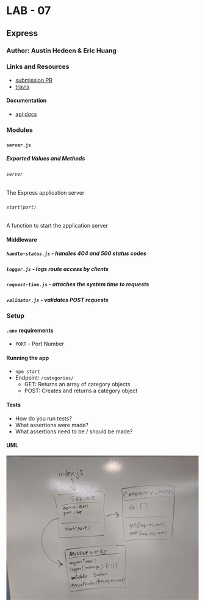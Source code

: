 # LAB - 07

## Express

### Author: Austin Hedeen & Eric Huang

### Links and Resources
* [submission PR](https://github.com/austinhedeen-401-advanced-javascript/lab-07/pull/1)
* [travis](https://travis-ci.org/austinhedeen-401-advanced-javascript/lab-07/builds/574714527)

#### Documentation
* [api docs](https://app.swaggerhub.com/apis/Bejoty/lab-07/1.0.0)

### Modules
#### `server.js`
##### Exported Values and Methods

###### `server`
The Express application server

###### `start(port)`
A function to start the application server

#### Middleware
##### `handle-status.js` - handles 404 and 500 status codes
##### `logger.js` - logs route access by clients
##### `request-time.js` - attaches the system time to requests
##### `validator.js` - validates POST requests

### Setup
#### `.env` requirements
* `PORT` - Port Number

#### Running the app
* `npm start`
* Endpoint: `/categories/`
  * GET: Returns an array of category objects
  * POST: Creates and returns a category object
  
#### Tests
* How do you run tests?
* What assertions were made?
* What assertions need to be / should be made?

#### UML
![Process/Flow Diagram](assets/diagram-07.jpg)

